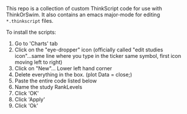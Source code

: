 This repo is a collection of custom ThinkScript code for use with ThinkOrSwim. It also contains an emacs major-mode for editing `*.thinkscript` files.

To install the scripts:
1. Go to 'Charts' tab
2. Click on the "eye-dropper" icon (officially called "edit studies icon"...same line where you type in the ticker same symbol, first icon moving left to right)
3. Click on "New"... Lower left hand corner
4. Delete everything in the box. (plot Data = close;)
5. Paste the entire code listed below
6. Name the study RankLevels
7. Click 'OK'
8. Click 'Apply'
9. Click 'Ok'
